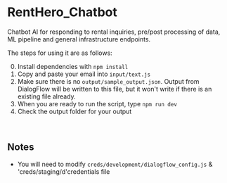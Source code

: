 # RentHero_Chatbot
Chatbot AI for responding to rental inquiries, pre/post processing of data, ML pipeline and general infrastructure endpoints.

The steps for using it are as follows:

0. Install dependencies with `npm install`
1. Copy and paste your email into `input/text.js`
2. Make sure there is no `output/sample_output.json`. Output from DialogFlow will be written to this file, but it won't write if there is an existing file already.
3. When you are ready to run the script, type `npm run dev`
4. Check the output folder for your output

<br />

## Notes
- You will need to modify `creds/development/dialogflow_config.js` & 'creds/staging/d'credentials file
